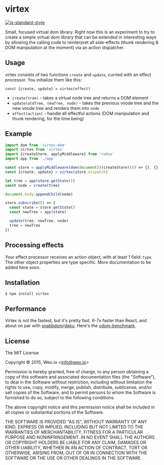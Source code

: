
# virtex

[![js-standard-style](https://img.shields.io/badge/code%20style-standard-brightgreen.svg?style=flat)](https://github.com/feross/standard)

Small, focused virtual dom library.  Right now this is an experiment to try to create a simple virtual dom library that can be extended in interesting ways by allowing the calling code to reinterpret all side-effects (thunk rendering & DOM manipulation at the moment) via an action dispatcher.

## Usage

virtex consists of two functions `create` and `update`, curried with an effect processor.  You initialize them like this:

`const {create, update} = virtex(effect)`

  * `create(tree)` - takes a virtual node tree and returns a DOM element
  * `update(oldTree, newTree, node)` - takes the previous vnode tree and the new vnode tree and renders them into `node`
  * `effect(action)` - handle all effectful actions (DOM manipulation and thunk rendering, for the time being)

## Example

```javascript
import dom from 'virtex-dom'
import virtex from 'virtex'
import {createStore, applyMiddleware} from 'redux'
import app from './app'

const store = applyMiddleware(dom(document))(createStore)(() => {}, {})
const {create, update} = virtex(store.dispatch)

let tree = app(store.getState())
const node = create(tree)

document.body.appendChild(node)

store.subscribe(() => {
  const state = store.getState()
  const newTree = app(state)

  update(tree, newTree, node)
  tree = newTree
})
```

## Processing effects

Your effect processor receives an action object, with at least 1 field: `type`.  The other object properties are type specific.  More documentation to be added here soon.

## Installation

    $ npm install virtex

## Performance

Virtex is not the fastest, but it's pretty fast.  6-7x faster than React, and about on par with [snabbdom](https://github.com/paldepind/snabbdom)/[deku](https://github.com/dekujs/deku).  Here's the [vdom-benchmark](https://github.com/ashaffer/vdom-benchmark-virtex).

## License

The MIT License

Copyright &copy; 2015, Weo.io &lt;info@weo.io&gt;

Permission is hereby granted, free of charge, to any person obtaining a copy of this software and associated documentation files (the "Software"), to deal in the Software without restriction, including without limitation the rights to use, copy, modify, merge, publish, distribute, sublicense, and/or sell copies of the Software, and to permit persons to whom the Software is furnished to do so, subject to the following conditions:

The above copyright notice and this permission notice shall be included in all copies or substantial portions of the Software.

THE SOFTWARE IS PROVIDED "AS IS", WITHOUT WARRANTY OF ANY KIND, EXPRESS OR IMPLIED, INCLUDING BUT NOT LIMITED TO THE WARRANTIES OF MERCHANTABILITY, FITNESS FOR A PARTICULAR PURPOSE AND NONINFRINGEMENT. IN NO EVENT SHALL THE AUTHORS OR COPYRIGHT HOLDERS BE LIABLE FOR ANY CLAIM, DAMAGES OR OTHER LIABILITY, WHETHER IN AN ACTION OF CONTRACT, TORT OR OTHERWISE, ARISING FROM, OUT OF OR IN CONNECTION WITH THE SOFTWARE OR THE USE OR OTHER DEALINGS IN THE SOFTWARE.
